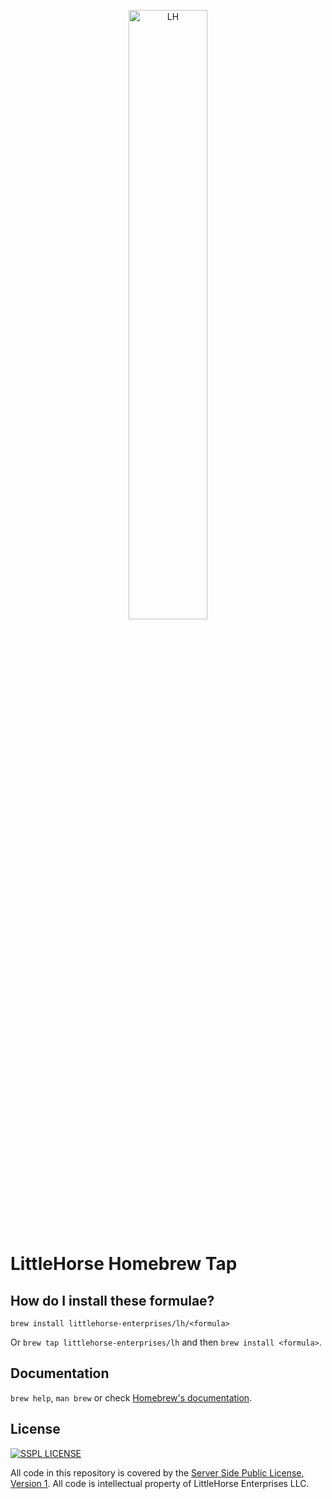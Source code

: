 <p align="center">
<img alt="LH" src="https://littlehorse.dev/img/logo.jpg" width="50%">
</p>

# LittleHorse Homebrew Tap

## How do I install these formulae?

`brew install littlehorse-enterprises/lh/<formula>`

Or `brew tap littlehorse-enterprises/lh` and then `brew install <formula>`.

## Documentation

`brew help`, `man brew` or check [Homebrew's documentation](https://docs.brew.sh).

## License

<a href="https://spdx.org/licenses/SSPL-1.0.html"><img alt="SSPL LICENSE" src="https://img.shields.io/badge/covered%20by-SSPL%201.0-blue"></a>

All code in this repository is covered by the [Server Side Public License, Version 1](https://spdx.org/licenses/SSPL-1.0.html). All code is intellectual property of LittleHorse Enterprises LLC.
